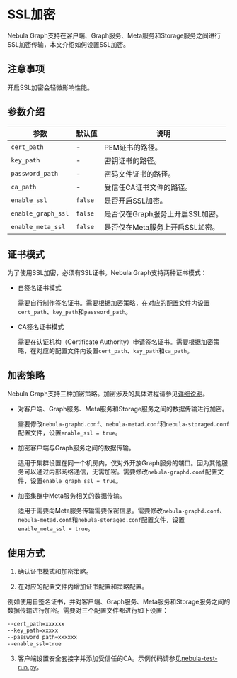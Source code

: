 # SSL加密

Nebula Graph支持在客户端、Graph服务、Meta服务和Storage服务之间进行SSL加密传输，本文介绍如何设置SSL加密。

## 注意事项

开启SSL加密会轻微影响性能。

## 参数介绍

| 参数             | 默认值 | 说明                              |
| ---------------- | ------- | ------------------------------|
| `cert_path`        | -       | PEM证书的路径。                  |
| `key_path`         | -       | 密钥证书的路径。                 |
| `password_path`    | -       | 密码文件证书的路径。              |
| `ca_path`          | -       | 受信任CA证书文件的路径。          |
| `enable_ssl`       | `false`   | 是否开启SSL加密。                |
| `enable_graph_ssl` | `false`   | 是否仅在Graph服务上开启SSL加密。  |
| `enable_meta_ssl`  | `false`   | 是否仅在Meta服务上开启SSL加密。   |

## 证书模式

为了使用SSL加密，必须有SSL证书。Nebula Graph支持两种证书模式：

- 自签名证书模式

  需要自行制作签名证书。需要根据加密策略，在对应的配置文件内设置`cert_path`、`key_path`和`password_path`。

- CA签名证书模式

  需要在认证机构（Certificate Authority）申请签名证书。需要根据加密策略，在对应的配置文件内设置`cert_path`、`key_path`和`ca_path`。

## 加密策略

Nebula Graph支持三种加密策略。加密涉及的具体进程请参见[详细说明](https://github.com/vesoft-inc/nebula/blob/a67d166b284cae1b534bf8d19c936ee38bf12e29/docs/rfcs/0001-ssl-transportation.md#usage-explanation)。

- 对客户端、Graph服务、Meta服务和Storage服务之间的数据传输进行加密。

  需要修改`nebula-graphd.conf`、`nebula-metad.conf`和`nebula-storaged.conf`配置文件，设置`enable_ssl = true`。

- 加密客户端与Graph服务之间的数据传输。
  
  适用于集群设置在同一个机房内，仅对外开放Graph服务的端口。因为其他服务可以通过内部网络通信，无需加密。需要修改`nebula-graphd.conf`配置文件，设置`enable_graph_ssl = true`。

- 加密集群中Meta服务相关的数据传输。
  
  适用于需要向Meta服务传输需要保密信息。需要修改`nebula-graphd.conf`、`nebula-metad.conf`和`nebula-storaged.conf`配置文件，设置`enable_meta_ssl = true`。

## 使用方式

1. 确认证书模式和加密策略。

2. 在对应的配置文件内增加证书配置和策略配置。
 
  例如使用自签名证书，并对客户端、Graph服务、Meta服务和Storage服务之间的数据传输进行加密。需要对三个配置文件都进行如下设置：

  ```bash
  --cert_path=xxxxxx
  --key_path=xxxxx
  --password_path=xxxxxx
  --enable_ssl=true
  ```

3. 客户端设置安全套接字并添加受信任的CA。示例代码请参见[nebula-test-run.py](https://github.com/vesoft-inc/nebula/blob/{{nebula.branch}}/tests/nebula-test-run.py)。
